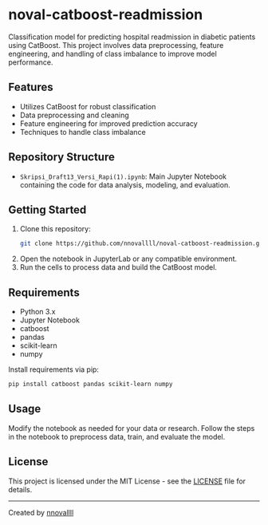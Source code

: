 # noval-catboost-readmission

Classification model for predicting hospital readmission in diabetic patients using CatBoost. This project involves data preprocessing, feature engineering, and handling of class imbalance to improve model performance.

## Features

- Utilizes CatBoost for robust classification
- Data preprocessing and cleaning
- Feature engineering for improved prediction accuracy
- Techniques to handle class imbalance

## Repository Structure

- `Skripsi_Draft13_Versi_Rapi(1).ipynb`: Main Jupyter Notebook containing the code for data analysis, modeling, and evaluation.

## Getting Started

1. Clone this repository:
    ```bash
    git clone https://github.com/nnovallll/noval-catboost-readmission.git
    ```
2. Open the notebook in JupyterLab or any compatible environment.
3. Run the cells to process data and build the CatBoost model.

## Requirements

- Python 3.x
- Jupyter Notebook
- catboost
- pandas
- scikit-learn
- numpy

Install requirements via pip:
```bash
pip install catboost pandas scikit-learn numpy
```

## Usage

Modify the notebook as needed for your data or research. Follow the steps in the notebook to preprocess data, train, and evaluate the model.

## License

This project is licensed under the MIT License - see the [LICENSE](LICENSE.md) file for details.

---
Created by [nnovallll](https://github.com/nnovallll)

